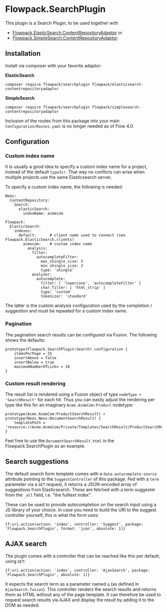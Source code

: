 # Flowpack.SearchPlugin

This plugin is a Search Plugin, to be used together with
* [Flowpack.ElasticSearch.ContentRepositoryAdaptor](https://github.com/Flowpack/Flowpack.ElasticSearch.ContentRepositoryAdaptor) or 
* [Flowpack.SimpleSearch.ContentRepositoryAdaptor](https://github.com/Flowpack/Flowpack.SimpleSearch.ContentRepositoryAdaptor).

## Installation

Install via composer with your favorite adaptor:

**ElasticSearch**

    composer require flowpack/searchplugin flowpack/elasticsearch-contentrepositoryadaptor

**SimpleSearch**

    composer require flowpack/searchplugin flowpack/simplesearch-contentrepositoryadaptor

Inclusion of the routes from this package into your main `Configuration/Routes.yaml` is no longer needed as of Flow 4.0.

## Configuration

### Custom index name

It is usually a good idea to specify a custom index name for a project, instead of the default `typo3cr`. That
way no conflicts can arise when multiple projects use the same Elasticsearch server.

To specify a custom index name, the following is needed:

    Neos:
      ContentRepository:
        Search:
          elasticSearch:
            indexName: acmecom
    
    Flowpack:
      ElasticSearch:
        indexes:
          default:      # client name used to connect (see Flowpack.ElasticSearch.clients)
            acmecom:    # custom index name
              analysis:
                filter:
                  autocompleteFilter:
                    max_shingle_size: 5
                    min_shingle_size: 2
                    type: 'shingle'
                analyzer:
                  autocomplete:
                    filter: [ 'lowercase', 'autocompleteFilter' ]
                    char_filter: [ 'html_strip' ]
                    type: 'custom'
                    tokenizer: 'standard'

The latter is the custom analysis configuration used by the completion / suggestion and must be
repeated for a custom index name.

### Pagination 

The pagination search results can be configured via Fusion. The following shows the defaults:

    prototype(Flowpack.SearchPlugin:Search).configuration {
        itemsPerPage = 25
        insertAbove = false
        insertBelow = true
        maximumNumberOfLinks = 10
    }

### Custom result rendering

The result list is rendered using a Fusion object of type `nodeType + 'SearchResult'` for each hit.
Thus you can easily adjust the rendering per type like this for an imaginary `Acme.AcmeCom:Product` nodetype:

    prototype(Acme.AcmeCom:ProductSearchResult) < prototype(Neos.Neos:DocumentSearchResult) {
        templatePath = 'resource://Acme.AcmeCom/Private/Templates/SearchResult/ProductSearchResult.html'
    }

Feel free to use the `DocumentSearchResult.html` in the Flowpack.SearchPlugin as an example.

## Search suggestions

The default search form template comes with a `data-autocomplete-source` attribute pointing to the 
`SuggestController` of this package. Fed with a `term` parameter via a `GET` request, it returns a
JSON-encoded array of suggestions from Elasticsearch. These are fetched with a term suggester from
the `_all` field, i.e. "the fulltext index".

These can be used to provide autocompletion on the search input using a JS library of your choice.
In case you need to build the URI to the suggest controller yourself, this is what the form uses:

    {f:uri.action(action: 'index', controller: 'Suggest', package: 'Flowpack.SearchPlugin', format: 'json', absolute: 1)}

## AJAX search

The plugin comes with a controller that can be reached like this per default, using `GET`:

    {f:uri.action(action: 'index', controller: 'AjaxSearch', package: 'Flowpack.SearchPlugin', absolute: 1)}

It expects the search term as a parameter named `q` (as defined in `AjaxSearch.fusion`). This controller
renders the search results and returns them as HTML without any of the page template. It can therefore
be used to request search results via AJAX and display the result by adding it to the DOM as needed.
